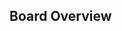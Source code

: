 ## Board Overview

<rk-img
  src="/assets/images/datasheet/rak7240/circuit-board.png"
  width="100%"
  figure-number="1"
  caption="RAK7240 Outdoor LPWAN Gateway Circuit Board"
/>



